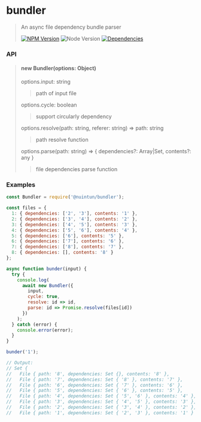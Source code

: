 # bundler

> An async file dependency bundle parser
>
> [![NPM Version][npm-image]][npm-url]
> ![Node Version][node-image]
> [![Dependencies][david-image]][david-url]

### API

> #### new Bundler(options: Object)
>
> options.input: string
>
> > path of input file
>
> options.cycle: boolean
>
> > support circularly dependency
>
> options.resolve(path: string, referer: string) => path: string
>
> > path resolve function
>
> options.parse(path: string) => { dependencies?: Array|Set, contents?: any }
>
> > file dependencies parse function

### Examples

```js
const Bundler = require('@nuintun/bundler');

const files = {
  1: { dependencies: ['2', '3'], contents: '1' },
  2: { dependencies: ['3', '4'], contents: '2' },
  3: { dependencies: ['4', '5'], contents: '3' },
  4: { dependencies: ['5', '6'], contents: '4' },
  5: { dependencies: ['6'], contents: '5' },
  6: { dependencies: ['7'], contents: '6' },
  7: { dependencies: ['8'], contents: '7' },
  8: { dependencies: [], contents: '8' }
};

async function bunder(input) {
  try {
    console.log(
      await new Bundler({
        input,
        cycle: true,
        resolve: id => id,
        parse: id => Promise.resolve(files[id])
      })
    );
  } catch (error) {
    console.error(error);
  }
}

bunder('1');

// Output:
// Set {
//   File { path: '8', dependencies: Set {}, contents: '8' },
//   File { path: '7', dependencies: Set { '8' }, contents: '7' },
//   File { path: '6', dependencies: Set { '7' }, contents: '6' },
//   File { path: '5', dependencies: Set { '6' }, contents: '5' },
//   File { path: '4', dependencies: Set { '5', '6' }, contents: '4' },
//   File { path: '3', dependencies: Set { '4', '5' }, contents: '3' },
//   File { path: '2', dependencies: Set { '3', '4' }, contents: '2' },
//   File { path: '1', dependencies: Set { '2', '3' }, contents: '1' } }
```

[npm-image]: https://img.shields.io/npm/v/@nuintun/bundler.svg?style=flat-square
[npm-url]: https://www.npmjs.org/package/@nuintun/bundler
[node-image]: https://img.shields.io/node/v/@nuintun/bundler.svg?style=flat-square
[david-image]: http://img.shields.io/david/dev/nuintun/bundler.svg?style=flat-square
[david-url]: https://david-dm.org/nuintun/bundler?type=dev
